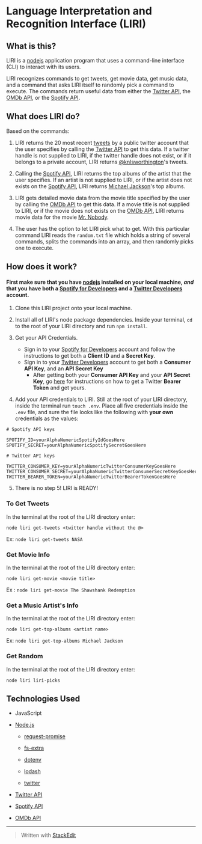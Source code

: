 
# Language Interpretation and Recognition Interface (LIRI)


## What is this?


LIRI is a [nodejs](https://nodejs.org/en/) application program that uses a command-line interface (CLI) to interact with its users. 

LIRI recognizes commands to get tweets, get movie data, get music data, and a command that asks LIRI itself to randomly pick a command to execute. The commands return useful data from either the [Twitter API](https://developer.twitter.com/), the [OMDb API](http://www.omdbapi.com/), or the [Spotify API](https://developer.spotify.com/documentation/web-api/).



## What does LIRI do?

Based on the commands:


1. LIRI returns the 20 most recent [tweets](https://twitter.com/home?lang=en) by a public twitter account that the user specifies by calling the [Twitter API](https://developer.twitter.com/) to get this data. If a twitter handle is not supplied to LIRI, if the twitter handle does not exist, or if it belongs to a private account, LIRI returns [@knlsworthington](https://twitter.com/knlsworthington)'s tweets.


2. Calling the [Spotify API](https://developer.spotify.com/documentation/web-api/), LIRI returns the top albums of the artist that the user specifies. If an artist is not supplied to LIRI, or if the artist does not exists on the [Spotify API](https://developer.spotify.com/documentation/web-api/), LIRI returns [Michael Jackson](https://www.michaeljackson.com/)'s top albums.


3. LIRI gets detailed movie data from the movie title specified by the user by calling the [OMDb API](http://www.omdbapi.com/) to get this data. If a movie title is not supplied to LIRI, or if the movie does not exists on the [OMDb API](http://www.omdbapi.com/), LIRI returns movie data for the movie [Mr. Nobody](https://www.imdb.com/title/tt0485947/).


4. The user has the option to let LIRI pick what to get. With this particular command LIRI reads the `random.txt` file which holds a string of several commands, splits the commands into an array, and then randomly picks one to execute.



## How does it work?

#### First make sure that you have [nodejs](https://nodejs.org/en/) installed on your local machine, *and* that you have both a [Spotify for Developers](https://developer.spotify.com/dashboard/) and a  [Twitter Developers](https://developer.twitter.com/en/docs/basics/getting-started) account. 

 1. Clone this LIRI project onto your local machine.
 2. Install all of LIRI's node package dependencies. Inside your terminal, `cd` to the root of your LIRI directory and run `npm install`.
 3. Get your API Credentials. 
	- Sign in to your [Spotify for Developers](https://developer.spotify.com/dashboard/) account and follow the instructions to get both a **Client ID** and a **Secret Key**. 
	- Sign in to your [Twitter Developers](https://developer.twitter.com/en/docs/basics/getting-started) account to get both a  **Consumer API Key**, and an **API Secret Key**
		- After getting both your **Consumer API Key** and your **API Secret Key**, go [here](https://developer.twitter.com/en/docs/basics/authentication/guides/bearer-tokens) for instructions on how to get a Twitter **Bearer Token** and get yours.

4. Add your API credentials to LIRI. Still at the root of your LIRI directory, inside the terminal run `touch .env`. Place all five credentials inside the `.env` file, and sure the file looks like the following with **your own** credentials as the values: 

```
# Spotify API keys

SPOTIFY_ID=yourAlphaNumericSpotifyIdGoesHere
SPOTIFY_SECRET=yourAlphaNumericSpotifySecretGoesHere

# Twitter API keys

TWITTER_CONSUMER_KEY=yourAlphaNumericTwitterConsumerKeyGoesHere
TWITTER_CONSUMER_SECRET=yourAlphaNumericTwitterConsumerSecretKeyGoesHere
TWITTER_BEARER_TOKEN=yourAlphaNumericTwitterBearerTokenGoesHere
```

5. There is no step 5! LIRI is READY!


### To Get Tweets

In the terminal at the root of the LIRI directory enter:

`node liri get-tweets <twitter handle without the @>`

Ex: `node liri get-tweets NASA`


### Get Movie Info

In the terminal at the root of the LIRI directory enter:

`node liri get-movie <movie title>`

Ex : `node liri get-movie The Shawshank Redemption`


### Get a Music Artist's Info


In the terminal at the root of the LIRI directory enter:

`node liri get-top-albums <artist name>`

Ex: `node liri get-top-albums Michael Jackson`



### Get Random


In the terminal at the root of the LIRI directory enter:

`node liri liri-picks`


## Technologies Used

- JavaScript

- [Node.js](https://nodejs.org/en/)
	- [request-promise](https://www.npmjs.com/package/request-promise)

	- [fs-extra](https://www.npmjs.com/package/fs-extra)
	- [dotenv](https://www.npmjs.com/search?q=dotenv)
	- [lodash](https://www.npmjs.com/package/lodash)
	- [twitter](https://www.npmjs.com/package/twitter)


- [Twitter API](https://developer.twitter.com/)
- [Spotify API](https://developer.spotify.com/)
- [OMDb API](http://www.omdbapi.com/)


---

> Written with [StackEdit](https://stackedit.io/)